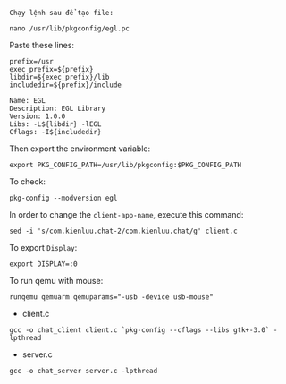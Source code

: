 ```Chạy lệnh sau để tạo file:```


```shell
nano /usr/lib/pkgconfig/egl.pc
```

Paste these lines:
```text
prefix=/usr
exec_prefix=${prefix}
libdir=${exec_prefix}/lib
includedir=${prefix}/include

Name: EGL
Description: EGL Library
Version: 1.0.0
Libs: -L${libdir} -lEGL
Cflags: -I${includedir}
```
Then export the environment variable:
```shell
export PKG_CONFIG_PATH=/usr/lib/pkgconfig:$PKG_CONFIG_PATH
```
To check: 
```shell
pkg-config --modversion egl
```
In order to change the ``client-app-name``, execute this command:
```shell
sed -i 's/com.kienluu.chat-2/com.kienluu.chat/g' client.c
```

To export ``Display``:
```shell
export DISPLAY=:0
```

To run qemu with mouse:
```shell
runqemu qemuarm qemuparams="-usb -device usb-mouse"
```

* client.c
```shell
gcc -o chat_client client.c `pkg-config --cflags --libs gtk+-3.0` -lpthread
```
* server.c
```shell
gcc -o chat_server server.c -lpthread
```